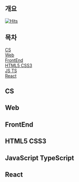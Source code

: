 ## 개요

[![Hits](https://hits.seeyoufarm.com/api/count/incr/badge.svg?url=https%3A%2F%2Fhttps%2F%2Fgithub.com%2FBaikSeungJeon%2FInterviewgithub.com%2Fgjbae1212%2Fhit-counter&count_bg=%23000000&title_bg=%23000000&icon=github.svg&icon_color=%23FFFFFF&title=Today&edge_flat=true)](https://hits.seeyoufarm.com)
  
## 목차
[CS](#CS)
<br>
[Web](#Web)
<br>
[FrontEnd](#FrontEnd)
<br>
[HTML5 CSS3](#HTML5-CSS3)
<br>
[JS TS](#JS-TS)
<br>
[React](React)

## CS

## Web

## FrontEnd

## HTML5 CSS3

## JavaScript TypeScript

## React
